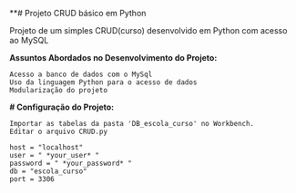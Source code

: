 **# Projeto CRUD básico em Python

Projeto de um simples CRUD(curso) desenvolvido em Python com acesso ao MySQL

**Assuntos Abordados no Desenvolvimento do Projeto:**

```
Acesso a banco de dados com o MySql
Uso da linguagem Python para o acesso de dados
Modularização do projeto

```

**# Configuração do Projeto:**

```
Importar as tabelas da pasta 'DB_escola_curso' no Workbench.
Editar o arquivo CRUD.py

host = "localhost"
user = " *your_user* "
password = " *your_password* "
db = "escola_curso"
port = 3306

```

